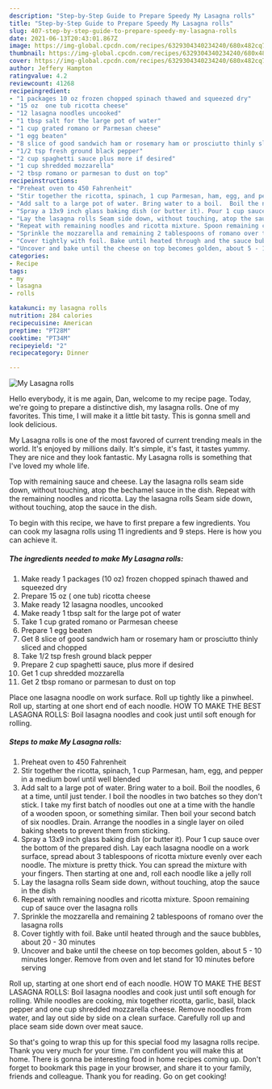 ```yaml
---
description: "Step-by-Step Guide to Prepare Speedy My Lasagna rolls"
title: "Step-by-Step Guide to Prepare Speedy My Lasagna rolls"
slug: 407-step-by-step-guide-to-prepare-speedy-my-lasagna-rolls
date: 2021-06-13T20:43:01.867Z
image: https://img-global.cpcdn.com/recipes/6329304340234240/680x482cq70/my-lasagna-rolls-recipe-main-photo.jpg
thumbnail: https://img-global.cpcdn.com/recipes/6329304340234240/680x482cq70/my-lasagna-rolls-recipe-main-photo.jpg
cover: https://img-global.cpcdn.com/recipes/6329304340234240/680x482cq70/my-lasagna-rolls-recipe-main-photo.jpg
author: Jeffery Hampton
ratingvalue: 4.2
reviewcount: 41268
recipeingredient:
- "1 packages 10 oz frozen chopped spinach thawed and squeezed dry"
- "15 oz  one tub ricotta cheese"
- "12 lasagna noodles uncooked"
- "1 tbsp salt for the large pot of water"
- "1 cup grated romano or Parmesan cheese"
- "1 egg beaten"
- "8 slice of good sandwich ham or rosemary ham or prosciutto thinly sliced and chopped"
- "1/2 tsp fresh ground black pepper"
- "2 cup spaghetti sauce plus more if desired"
- "1 cup shredded mozzarella"
- "2 tbsp romano or parmesan to dust on top"
recipeinstructions:
- "Preheat oven to 450 Fahrenheit"
- "Stir together the ricotta, spinach, 1 cup Parmesan, ham, egg, and pepper in a medium bowl until well blended"
- "Add salt to a large pot of water. Bring water to a boil.  Boil the noodles, 6 at a time, until just tender.  I boil the noodles in two batches so they don&#39;t stick.  I take my first batch of noodles out one at a time with the handle of a wooden spoon, or something similar.  Then boil your second batch of six noodles.  Drain.  Arrange the noodles in a single layer on oiled baking sheets to prevent them from sticking."
- "Spray a 13x9 inch glass baking dish (or butter it). Pour 1 cup sauce over the bottom of the prepared dish. Lay each lasagna noodle on a work surface, spread about 3 tablespoons of ricotta mixture evenly over each noodle. The mixture is pretty thick. You can spread the mixture with your fingers. Then starting at one and, roll each noodle like a jelly roll"
- "Lay the lasagna rolls Seam side down, without touching, atop the sauce in the dish"
- "Repeat with remaining noodles and ricotta mixture. Spoon remaining cup of sauce over the lasagna rolls"
- "Sprinkle the mozzarella and remaining 2 tablespoons of romano over the lasagna rolls"
- "Cover tightly with foil. Bake until heated through and the sauce bubbles, about 20 - 30 minutes"
- "Uncover and bake until the cheese on top becomes golden, about 5 - 10 minutes longer. Remove from oven and let stand for 10 minutes before serving"
categories:
- Recipe
tags:
- my
- lasagna
- rolls

katakunci: my lasagna rolls 
nutrition: 284 calories
recipecuisine: American
preptime: "PT28M"
cooktime: "PT34M"
recipeyield: "2"
recipecategory: Dinner

---
```



![My Lasagna rolls](https://img-global.cpcdn.com/recipes/6329304340234240/680x482cq70/my-lasagna-rolls-recipe-main-photo.jpg)

Hello everybody, it is me again, Dan, welcome to my recipe page. Today, we're going to prepare a distinctive dish, my lasagna rolls. One of my favorites. This time, I will make it a little bit tasty. This is gonna smell and look delicious.

My Lasagna rolls is one of the most favored of current trending meals in the world. It's enjoyed by millions daily. It's simple, it's fast, it tastes yummy. They are nice and they look fantastic. My Lasagna rolls is something that I've loved my whole life.

Top with remaining sauce and cheese. Lay the lasagna rolls seam side down, without touching, atop the bechamel sauce in the dish. Repeat with the remaining noodles and ricotta. Lay the lasagna rolls Seam side down, without touching, atop the sauce in the dish.


To begin with this recipe, we have to first prepare a few ingredients. You can cook my lasagna rolls using 11 ingredients and 9 steps. Here is how you can achieve it.

<!--inarticleads1-->

##### The ingredients needed to make My Lasagna rolls:

1. Make ready 1 packages (10 oz) frozen chopped spinach thawed and squeezed dry
1. Prepare 15 oz ( one tub) ricotta cheese
1. Make ready 12 lasagna noodles, uncooked
1. Make ready 1 tbsp salt for the large pot of water
1. Take 1 cup grated romano or Parmesan cheese
1. Prepare 1 egg beaten
1. Get 8 slice of good sandwich ham or rosemary ham or prosciutto thinly sliced and chopped
1. Take 1/2 tsp fresh ground black pepper
1. Prepare 2 cup spaghetti sauce, plus more if desired
1. Get 1 cup shredded mozzarella
1. Get 2 tbsp romano or parmesan to dust on top


Place one lasagna noodle on work surface. Roll up tightly like a pinwheel. Roll up, starting at one short end of each noodle. HOW TO MAKE THE BEST LASAGNA ROLLS: Boil lasagna noodles and cook just until soft enough for rolling. 

<!--inarticleads2-->

##### Steps to make My Lasagna rolls:

1. Preheat oven to 450 Fahrenheit
1. Stir together the ricotta, spinach, 1 cup Parmesan, ham, egg, and pepper in a medium bowl until well blended
1. Add salt to a large pot of water. Bring water to a boil.  Boil the noodles, 6 at a time, until just tender.  I boil the noodles in two batches so they don&#39;t stick.  I take my first batch of noodles out one at a time with the handle of a wooden spoon, or something similar.  Then boil your second batch of six noodles.  Drain.  Arrange the noodles in a single layer on oiled baking sheets to prevent them from sticking.
1. Spray a 13x9 inch glass baking dish (or butter it). Pour 1 cup sauce over the bottom of the prepared dish. Lay each lasagna noodle on a work surface, spread about 3 tablespoons of ricotta mixture evenly over each noodle. The mixture is pretty thick. You can spread the mixture with your fingers. Then starting at one and, roll each noodle like a jelly roll
1. Lay the lasagna rolls Seam side down, without touching, atop the sauce in the dish
1. Repeat with remaining noodles and ricotta mixture. Spoon remaining cup of sauce over the lasagna rolls
1. Sprinkle the mozzarella and remaining 2 tablespoons of romano over the lasagna rolls
1. Cover tightly with foil. Bake until heated through and the sauce bubbles, about 20 - 30 minutes
1. Uncover and bake until the cheese on top becomes golden, about 5 - 10 minutes longer. Remove from oven and let stand for 10 minutes before serving


Roll up, starting at one short end of each noodle. HOW TO MAKE THE BEST LASAGNA ROLLS: Boil lasagna noodles and cook just until soft enough for rolling. While noodles are cooking, mix together ricotta, garlic, basil, black pepper and one cup shredded mozzarella cheese. Remove noodles from water, and lay out side by side on a clean surface. Carefully roll up and place seam side down over meat sauce. 

So that's going to wrap this up for this special food my lasagna rolls recipe. Thank you very much for your time. I'm confident you will make this at home. There is gonna be interesting food in home recipes coming up. Don't forget to bookmark this page in your browser, and share it to your family, friends and colleague. Thank you for reading. Go on get cooking!
